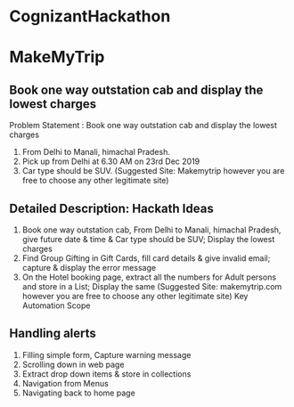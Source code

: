 # CognizantHackathon
# MakeMyTrip
## Book one way outstation cab and display the lowest charges
Problem Statement : Book one way outstation cab and display the lowest charges

1. From Delhi to Manali, himachal Pradesh.
2. Pick up from Delhi at 6.30 AM on 23rd Dec 2019
3. Car type should be SUV.
(Suggested Site: Makemytrip however  you are free to choose any other legitimate  site)

## Detailed Description: Hackath Ideas

1. Book one way outstation cab, From Delhi to Manali, himachal Pradesh, give future date & time & Car type should be SUV; Display the lowest charges
2. Find Group Gifting in Gift Cards, fill card details & give invalid email; capture & display the error message
3. On the Hotel booking page, extract all the numbers for Adult persons and store in a List; Display the same
(Suggested Site: makemytrip.com however  you are free to choose any other legitimate site)
Key Automation Scope

## Handling alerts
1. Filling simple form, Capture warning message
2. Scrolling down in web page
3. Extract drop down items & store in collections
4. Navigation from Menus
5. Navigating back to home page

